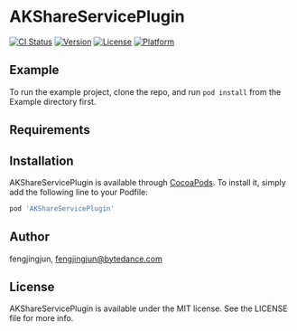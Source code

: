 # AKShareServicePlugin

[![CI Status](http://img.shields.io/travis/fengjingjun/AKShareServicePlugin.svg?style=flat)](https://travis-ci.org/fengjingjun/AKShareServicePlugin)
[![Version](https://img.shields.io/cocoapods/v/AKShareServicePlugin.svg?style=flat)](http://cocoapods.org/pods/AKShareServicePlugin)
[![License](https://img.shields.io/cocoapods/l/AKShareServicePlugin.svg?style=flat)](http://cocoapods.org/pods/AKShareServicePlugin)
[![Platform](https://img.shields.io/cocoapods/p/AKShareServicePlugin.svg?style=flat)](http://cocoapods.org/pods/AKShareServicePlugin)

## Example

To run the example project, clone the repo, and run `pod install` from the Example directory first.

## Requirements

## Installation

AKShareServicePlugin is available through [CocoaPods](http://cocoapods.org). To install
it, simply add the following line to your Podfile:

```ruby
pod 'AKShareServicePlugin'
```

## Author

fengjingjun, fengjingjun@bytedance.com

## License

AKShareServicePlugin is available under the MIT license. See the LICENSE file for more info.
